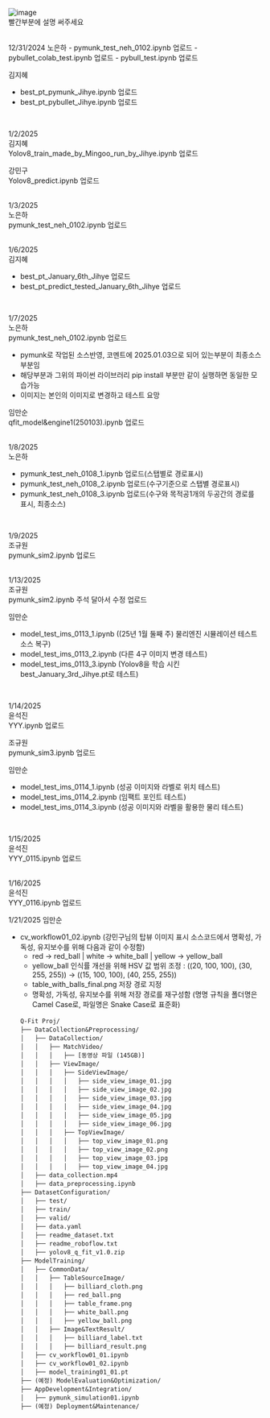 ![image](https://github.com/user-attachments/assets/a1b9ea79-93a9-4971-b3a6-3bac2c5ef5b8)    
빨간부분에 설명 써주세요       


                     

<br>
12/31/2024   
노은하       
- pymunk_test_neh_0102.ipynb 업로드         
- pybullet_colab_test.ipynb 업로드          
- pybull_test.ipynb 업로드            
     
김지혜    
- best_pt_pymunk_Jihye.ipynb 업로드    
- best_pt_pybullet_Jihye.ipynb 업로드    
<br>

1/2/2025    
김지혜    
Yolov8_train_made_by_Mingoo_run_by_Jihye.ipynb 업로드    

강민구    
Yolov8_predict.ipynb 업로드    
<br>

1/3/2025    
노은하    
pymunk_test_neh_0102.ipynb 업로드    
<br>

1/6/2025    
김지혜    
- best_pt_January_6th_Jihye 업로드    
- best_pt_predict_tested_January_6th_Jihye 업로드    
<br>

1/7/2025    
노은하    
pymunk_test_neh_0102.ipynb 업로드    
- pymunk로 작업된 소스반영, 코멘트에 2025.01.03으로 되어 있는부분이 최종소스부분임    
- 해당부분과 그위의 파이썬 라이브러리 pip install 부분만 같이 실행하면 동일한 모습가능    
- 이미지는 본인의 이미지로 변경하고 테스트 요망    

임만순    
qfit_model&engine1(250103).ipynb 업로드    
<br>

1/8/2025    
노은하    
- pymunk_test_neh_0108_1.ipynb 업로드(스탭별로 경로표시)    
- pymunk_test_neh_0108_2.ipynb 업로드(수구기준으로 스탭별 경로표시)    
- pymunk_test_neh_0108_3.ipynb 업로드(수구와 목적공1개의 두공간의 경로를 표시, 최종소스)    
<br>

1/9/2025    
조규원    
pymunk_sim2.ipynb 업로드    
<br>

1/13/2025    
조규원    
pymunk_sim2.ipynb 주석 달아서 수정 업로드    

임만순    
- model_test_ims_0113_1.ipynb ((25년 1월 둘째 주) 물리엔진 시뮬레이션 테스트 소스 복구)    
- model_test_ims_0113_2.ipynb (다른 4구 이미지 변경 테스트)    
- model_test_ims_0113_3.ipynb (Yolov8을 학습 시킨 best_January_3rd_Jihye.pt로 테스트)    
<br>

1/14/2025    
윤석진    
YYY.ipynb 업로드    

조규원    
pymunk_sim3.ipynb 업로드    

임만순    
- model_test_ims_0114_1.ipynb (성공 이미지와 라벨로 위치 테스트)    
- model_test_ims_0114_2.ipynb (임팩트 포인트 테스트)    
- model_test_ims_0114_3.ipynb (성공 이미지와 라벨을 활용한 물리 테스트)    
<br>

1/15/2025  
윤석진  
YYY_0115.ipynb 업로드  
<br>

1/16/2025  
윤석진  
YYY_0116.ipynb 업로드
<br>

1/21/2025
임만순
- cv_workflow01_02.ipynb (강민구님의 탑뷰 이미지 표시 소스코드에서 명확성, 가독성, 유지보수를 위해 다음과 같이 수정함)
  - red → red_ball | white → white_ball | yellow → yellow_ball
  - yellow_ball 인식률 개선을 위해 HSV 값 범위 조정 : ((20, 100, 100), (30, 255, 255)) → ((15, 100, 100), (40, 255, 255))
  - table_with_balls_final.png 저장 경로 지정
  - 명확성, 가독성, 유지보수를 위해 저장 경로를 재구성함 (명명 규칙을 폴더명은 Camel Case로, 파일명은 Snake Case로 표준화)
```
　　Q-Fit Proj/
　　├── DataCollection&Preprocessing/
　　│   ├── DataCollection/
　　│   │   ├── MatchVideo/
　　│   │   │   ├── [동영상 파일 (145GB)]
　　│   │   ├── ViewImage/
　　│   │   │   ├── SideViewImage/
　　│   │   │   │   ├── side_view_image_01.jpg
　　│   │   │   │   ├── side_view_image_02.jpg
　　│   │   │   │   ├── side_view_image_03.jpg
　　│   │   │   │   ├── side_view_image_04.jpg
　　│   │   │   │   ├── side_view_image_05.jpg
　　│   │   │   │   ├── side_view_image_06.jpg
　　│   │   │   ├── TopViewImage/
　　│   │   │   │   ├── top_view_image_01.png
　　│   │   │   │   ├── top_view_image_02.png
　　│   │   │   │   ├── top_view_image_03.jpg
　　│   │   │   │   ├── top_view_image_04.jpg
　　│   ├── data_collection.mp4
　　│   ├── data_preprocessing.ipynb
　　├── DatasetConfiguration/
　　│   ├── test/
　　│   ├── train/
　　│   ├── valid/
　　│   ├── data.yaml
　　│   ├── readme_dataset.txt
　　│   ├── readme_roboflow.txt
　　│   ├── yolov8_q_fit_v1.0.zip
　　├── ModelTraining/
　　│   ├── CommonData/
　　│   │   ├── TableSourceImage/
　　│   │   │   ├── billiard_cloth.png
　　│   │   │   ├── red_ball.png
　　│   │   │   ├── table_frame.png
　　│   │   │   ├── white_ball.png
　　│   │   │   ├── yellow_ball.png
　　│   │   ├── Image&TextResult/
　　│   │   │   ├── billiard_label.txt
　　│   │   │   ├── billiard_result.png
　　│   ├── cv_workflow01_01.ipynb
　　│   ├── cv_workflow01_02.ipynb
　　│   ├── model_training01_01.pt
　　├── (예정) ModelEvaluation&Optimization/
　　├── AppDevelopment&Integration/
　　│   ├── pymunk_simulation01.ipynb
　　├── (예정) Deployment&Maintenance/
```
